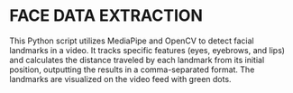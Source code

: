 # FACE DATA EXTRACTION
 This Python script utilizes MediaPipe and OpenCV to detect facial landmarks in a video. It tracks specific features (eyes, eyebrows, and lips) and calculates the distance traveled by each landmark from its initial position, outputting the results in a comma-separated format. The landmarks are visualized on the video feed with green dots.
